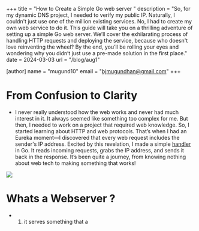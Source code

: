 +++
title = "How to Create a Simple Go web server "
description = "So, for my dynamic DNS project, I needed to verify my public IP. Naturally, I couldn't just use one of the million existing services. No, I had to create my own web service to do it. This guide will take you on a thrilling adventure of setting up a simple Go web server. We’ll cover the exhilarating process of handling HTTP requests and deploying the service, because who doesn't love reinventing the wheel? By the end, you’ll be rolling your eyes and wondering why you didn’t just use a pre-made solution in the first place."
date = 2024-03-03
url = "/blog/aug1"

[author]
name = "mugund10"
email = "bjmugundhan@gmail.com"
+++


# From Confusion to Clarity

*   I never really understood how the web works and never had much interest in it. It always seemed like something too complex for me. But then, I needed to work on a project that required web knowledge. So, I started learning about HTTP and web protocols. That’s when I had an Eureka moment—I discovered that every web request includes the sender's IP address. Excited by this revelation, I made a simple [handler](https://mugund10.openwaves.in/ip) in Go. It reads incoming requests, grabs the IP address, and sends it back in the response. It’s been quite a journey, from knowing nothing about web tech to making something that works!

![](https://media3.giphy.com/media/v1.Y2lkPTc5MGI3NjExOHJkNGlzZW4zYzFhbGo2a210aHYzdHB4b3pld3Bzb2UzaTZvaXhocSZlcD12MV9pbnRlcm5hbF9naWZfYnlfaWQmY3Q9Zw/IwTWTsUzmIicM/giphy.webp)


# Whats a Webserver ?

*   1. it serves something that a 
